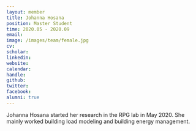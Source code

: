 ```yaml
---
layout: member
title: Johanna Hosana
position: Master Student
time: 2020.05 - 2020.09
email: 
image: /images/team/female.jpg
cv: 
scholar: 
linkedin: 
website: 
calendar: 
handle: 
github: 
twitter: 
facebook: 
alumni: true
---
```


Johanna Hosana started her research in the RPG lab in May 2020. She mainly worked building load modeling and building energy management.
